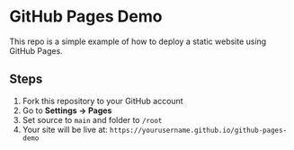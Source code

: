 # GitHub Pages Demo

This repo is a simple example of how to deploy a static website using GitHub Pages.

## Steps

1. Fork this repository to your GitHub account
2. Go to **Settings → Pages**
3. Set source to `main` and folder to `/root`
4. Your site will be live at: `https://yourusername.github.io/github-pages-demo`
